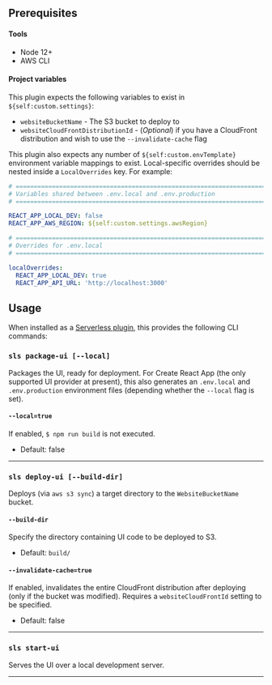 ## Prerequisites

#### Tools

- Node 12+
- AWS CLI

#### Project variables

This plugin expects the following variables to exist in `${self:custom.settings}`:

- `websiteBucketName` - The S3 bucket to deploy to
- `websiteCloudFrontDistributionId` - (_Optional_) if you have a CloudFront distribution and wish to use the `--invalidate-cache` flag

This plugin also expects any number of `${self:custom.envTemplate}` environment variable mappings to exist. Local-specific overrides should be nested inside a `LocalOverrides` key. For example:

```yaml
# ========================================================================
# Variables shared between .env.local and .env.production
# ========================================================================

REACT_APP_LOCAL_DEV: false
REACT_APP_AWS_REGION: ${self:custom.settings.awsRegion}

# ========================================================================
# Overrides for .env.local
# ========================================================================

localOverrides:
  REACT_APP_LOCAL_DEV: true
  REACT_APP_API_URL: 'http://localhost:3000'
```

## Usage

When installed as a [Serverless plugin](https://serverless.com/framework/docs/providers/aws/guide/plugins/), this provides the following CLI commands:

### `sls package-ui [--local]`

Packages the UI, ready for deployment. For Create React App (the only supported UI provider at present), this also generates an `.env.local` and `.env.production` environment files (depending whether the `--local` flag is set).

#### `--local=true`

If enabled, `$ npm run build` is not executed.

- Default: false

---

### `sls deploy-ui [--build-dir]`

Deploys (via `aws s3 sync`) a target directory to the `WebsiteBucketName` bucket.

#### `--build-dir`

Specify the directory containing UI code to be deployed to S3.

- Default: `build/`

#### `--invalidate-cache=true`

If enabled, invalidates the entire CloudFront distribution after deploying (only if the bucket was modified). Requires a `websiteCloudFrontId` setting to be specified.

- Default: false

---

### `sls start-ui`

Serves the UI over a local development server.

---
